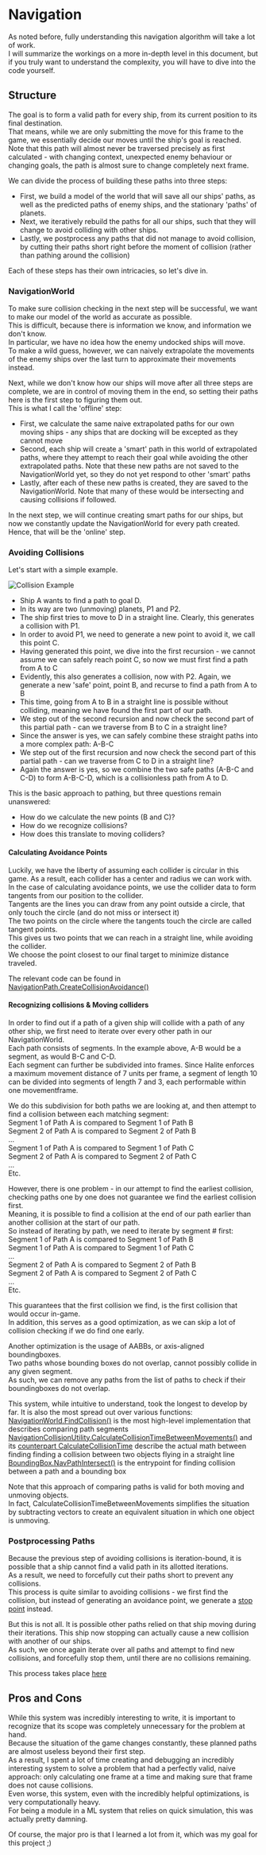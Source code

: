 # Navigation

As noted before, fully understanding this navigation algorithm will take a lot of work.  
I will summarize the workings on a more in-depth level in this document, but if you truly want to understand the complexity, you will have to dive into the code yourself.

## Structure

The goal is to form a valid path for every ship, from its current position to its final destination.  
That means, while we are only submitting the move for this frame to the game, we essentially decide our moves until the ship's goal is reached.  
Note that this path will almost never be traversed precisely as first calculated - with changing context, unexpected enemy behaviour or changing goals, the path is almost sure to change completely next frame.

We can divide the process of building these paths into three steps:

* First, we build a model of the world that will save all our ships' paths, as well as the predicted paths of enemy ships, and the stationary 'paths' of planets.
* Next, we iteratively rebuild the paths for all our ships, such that they will change to avoid colliding with other ships.
* Lastly, we postprocess any paths that did not manage to avoid collision, by cutting their paths short right before the moment of collision (rather than pathing around the collision)

Each of these steps has their own intricacies, so let's dive in.

### NavigationWorld

To make sure collision checking in the next step will be successful, we want to make our model of the world as accurate as possible.  
This is difficult, because there is information we know, and information we don't know.  
In particular, we have no idea how the enemy undocked ships will move.  
To make a wild guess, however, we can naively extrapolate the movements of the enemy ships over the last turn to approximate their movements instead.

Next, while we don't know how our ships will move after all three steps are complete, we are in control of moving them in the end, so setting their paths here is the first step to figuring them out.  
This is what I call the 'offline' step:
* First, we calculate the same naive extrapolated paths for our own moving ships - any ships that are docking will be excepted as they cannot move
* Second, each ship will create a 'smart' path in this world of extrapolated paths, where they attempt to reach their goal while avoiding the other extrapolated paths. Note that these new paths are not saved to the NavigationWorld yet, so they do not yet respond to other 'smart' paths
* Lastly, after each of these new paths is created, they are saved to the NavigationWorld. Note that many of these would be intersecting and causing collisions if followed.

In the next step, we will continue creating smart paths for our ships, but now we constantly update the NavigationWorld for every path created.  
Hence, that will be the 'online' step.

### Avoiding Collisions

Let's start with a simple example.

![Collision Example](https://i.imgur.com/edrOD9o.png)

* Ship A wants to find a path to goal D.  
* In its way are two (unmoving) planets, P1 and P2.  
* The ship first tries to move to D in a straight line. Clearly, this generates a collision with P1.  
* In order to avoid P1, we need to generate a new point to avoid it, we call this point C.  
* Having generated this point, we dive into the first recursion - we cannot assume we can safely reach point C, so now we must first find a path from A to C  
* Evidently, this also generates a collision, now with P2. Again, we generate a new 'safe' point, point B, and recurse to find a path from A to B  
* This time, going from A to B in a straight line is possible without colliding, meaning we have found the first part of our path.  
* We step out of the second recursion and now check the second part of this partial path - can we traverse from B to C in a straight line?  
* Since the answer is yes, we can safely combine these straight paths into a more complex path: A-B-C  
* We step out of the first recursion and now check the second part of this partial path - can we traverse from C to D in a straight line?  
* Again the answer is yes, so we combine the two safe paths (A-B-C and C-D) to form A-B-C-D, which is a collisionless path from A to D.

This is the basic approach to pathing, but three questions remain unanswered:

* How do we calculate the new points (B and C)?
* How do we recognize collisions?
* How does this translate to moving colliders?

#### Calculating Avoidance Points

Luckily, we have the liberty of assuming each collider is circular in this game. As a result, each collider has a center and radius we can work with.  
In the case of calculating avoidance points, we use the collider data to form tangents from our position to the collider.  
Tangents are the lines you can draw from any point outside a circle, that only touch the circle (and do not miss or intersect it)  
The two points on the circle where the tangents touch the circle are called tangent points.  
This gives us two points that we can reach in a straight line, while avoiding the collider.  
We choose the point closest to our final target to minimize distance traveled.

The relevant code can be found in [NavigationPath.CreateCollisionAvoidance()](https://github.com/Lunariz/Halite2/blob/master/Navigation/NavigationPath.cs#L180)

#### Recognizing collisions & Moving colliders

In order to find out if a path of a given ship will collide with a path of any other ship, we first need to iterate over every other path in our NavigationWorld.  
Each path consists of segments. In the example above, A-B would be a segment, as would B-C and C-D.  
Each segment can further be subdivided into frames. Since Halite enforces a maximum movement distance of 7 units per frame, a segment of length 10 can be divided into segments of length 7 and 3, each performable within one movementframe.

We do this subdivision for both paths we are looking at, and then attempt to find a collision between each matching segment:  
Segment 1 of Path A is compared to Segment 1 of Path B  
Segment 2 of Path A is compared to Segment 2 of Path B  
...  
Segment 1 of Path A is compared to Segment 1 of Path C  
Segment 2 of Path A is compared to Segment 2 of Path C  
...  
Etc.

However, there is one problem - in our attempt to find the earliest collision, checking paths one by one does not guarantee we find the earliest collision first.  
Meaning, it is possible to find a collision at the end of our path earlier than another collision at the start of our path.  
So instead of iterating by path, we need to iterate by segment # first:  
Segment 1 of Path A is compared to Segment 1 of Path B  
Segment 1 of Path A is compared to Segment 1 of Path C  
...  
Segment 2 of Path A is compared to Segment 2 of Path B  
Segment 2 of Path A is compared to Segment 2 of Path C  
...  
Etc.

This guarantees that the first collision we find, is the first collision that would occur in-game.  
In addition, this serves as a good optimization, as we can skip a lot of collision checking if we do find one early.

Another optimization is the usage of AABBs, or axis-aligned boundingboxes.  
Two paths whose bounding boxes do not overlap, cannot possibly collide in any given segment.  
As such, we can remove any paths from the list of paths to check if their boundingboxes do not overlap.

This system, while intuitive to understand, took the longest to develop by far. It is also the most spread out over various functions:  
[NavigationWorld.FindCollision()](https://github.com/Lunariz/Halite2/blob/master/Navigation/NavigationWorld.cs#L51) is the most high-level implementation that describes comparing path segments  
[NavigationCollisionUtility.CalculateCollisionTimeBetweenMovements()](https://github.com/Lunariz/Halite2/blob/master/Navigation/NavigationCollisionUtility.cs#L192) and its [counterpart CalculateCollisionTime](https://github.com/Lunariz/Halite2/blob/master/Navigation/NavigationCollisionUtility.cs#L202) describe the actual math between finding finding a collision between two objects flying in a straight line  
[BoundingBox.NavPathIntersect()](https://github.com/Lunariz/Halite2/blob/master/Navigation/NavigationCollisionUtility.cs#L375) is the entrypoint for finding collision between a path and a bounding box

Note that this approach of comparing paths is valid for both moving and unmoving objects.  
In fact, CalculateCollisionTimeBetweenMovements simplifies the situation by subtracting vectors to create an equivalent situation in which one object is unmoving.

### Postprocessing Paths

Because the previous step of avoiding collisions is iteration-bound, it is possible that a ship cannot find a valid path in its allotted iterations.  
As a result, we need to forcefully cut their paths short to prevent any collisions.  
This process is quite similar to avoiding collisions - we first find the collision, but instead of generating an avoidance point, we generate a [stop point](https://github.com/Lunariz/Halite2/blob/master/Navigation/NavigationPath.cs#L221) instead.

But this is not all. It is possible other paths relied on that ship moving during their iterations. This ship now stopping can actually cause a new collision with another of our ships.  
As such, we once again iterate over all paths and attempt to find new collisions, and forcefully stop them, until there are no collisions remaining.

This process takes place [here](https://github.com/Lunariz/Halite2/blob/master/Navigation/BatchNavigation.cs#L129)

## Pros and Cons

While this system was incredibly interesting to write, it is important to recognize that its scope was completely unnecessary for the problem at hand.  
Because the situation of the game changes constantly, these planned paths are almost useless beyond their first step.  
As a result, I spent a lot of time creating and debugging an incredibly interesting system to solve a problem that had a perfectly valid, naive approach: only calculating one frame at a time and making sure that frame does not cause collisions.  
Even worse, this system, even with the incredibly helpful optimizations, is very computationally heavy.  
For being a module in a ML system that relies on quick simulation, this was actually pretty damning.

Of course, the major pro is that I learned a lot from it, which was my goal for this project ;)
